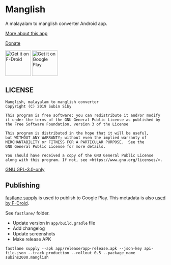 # Manglish

A malayalam to manglish converter Android app.

[More about this app](https://subinsb.com/manglish)

[Donate](https://subinsb.com/malayalam-to-manglish-converter/#donate)

[<img src="https://fdroid.gitlab.io/artwork/badge/get-it-on.png"
     alt="Get it on F-Droid"
     height="80">](https://f-droid.org/packages/subins2000.manglish/)
[<img src="https://play.google.com/intl/en_us/badges/images/generic/en-play-badge.png"
     alt="Get it on Google Play"
     height="80">](https://play.google.com/store/apps/details?id=subins2000.manglish)

## LICENSE

```
Manglish, malayalam to manglish converter
Copyright (C) 2019 Subin Siby

This program is free software: you can redistribute it and/or modify
it under the terms of the GNU General Public License as published by
the Free Software Foundation, version 3 of the License

This program is distributed in the hope that it will be useful,
but WITHOUT ANY WARRANTY; without even the implied warranty of
MERCHANTABILITY or FITNESS FOR A PARTICULAR PURPOSE.  See the
GNU General Public License for more details.

You should have received a copy of the GNU General Public License
along with this program. If not, see <https://www.gnu.org/licenses/>.
```

[GNU GPL-3.0-only](https://spdx.org/licenses/GPL-3.0-only)

## Publishing

[fastlane supply](https://docs.fastlane.tools/actions/supply/) is used to publish to Google Play. This metadata is also [used by F-Droid](https://f-droid.org/en/docs/All_About_Descriptions_Graphics_and_Screenshots/).

See `fastlane/` folder.

* Update version in `app/build.gradle` file
* Add changelog
* Update screenshots
* Make release APK

```
fastlane supply --apk app/release/app-release.apk --json-key api-file.json --track production --rollout 0.5 --package_name subins2000.manglish
```
